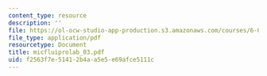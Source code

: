 ```yaml
---
content_type: resource
description: ''
file: https://ol-ocw-studio-app-production.s3.amazonaws.com/courses/6-021j-quantitative-physiology-cells-and-tissues-fall-2004/f2563f7e51412b4aa5e5e69afce5111c_micfluiprolab_03.pdf
file_type: application/pdf
resourcetype: Document
title: micfluiprolab_03.pdf
uid: f2563f7e-5141-2b4a-a5e5-e69afce5111c
---
```

